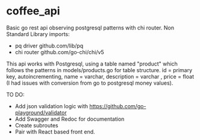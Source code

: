 # coffee_api
Basic go rest api observing postgresql patterns with chi router.
Non Standard Library imports: 
  - pq driver github.com/lib/pq
  - chi router github.com/go-chi/chi/v5

This api works with Postgresql, using a table named "product" which follows the patterns in models/products.go for table structure.
id = primary key, autoincrementing, name = varchar, description =  varchar , price = float (I had issues with conversion from go to postgresql money values).

TO DO:
  - Add json validation logic with https://github.com/go-playground/validator
  - Add Swagger and Redoc for documentation
  - Create subroutes
  - Pair with React based front end.
